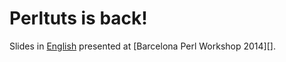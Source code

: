 Perltuts is back!
=================

Slides in [English][] presented at [Barcelona Perl Workshop 2014][].

[English]: http://alexm.github.io/perltuts-is-back/index.html
[Granada Perl Workshop 2014]: http://workshop.barcelona.pm/2014/
